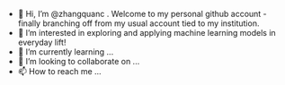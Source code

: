 - 👋 Hi, I’m @zhangquanc . Welcome to my personal github account - finally branching off from my usual account tied to my institution. 
- 👀 I’m interested in exploring and applying machine learning models in everyday lift!
- 🌱 I’m currently learning ...
- 💞️ I’m looking to collaborate on ...
- 📫 How to reach me ...

<!---
zhangquanc/zhangquanc is a ✨ special ✨ repository because its `README.md` (this file) appears on your GitHub profile.
You can click the Preview link to take a look at your changes.
--->
